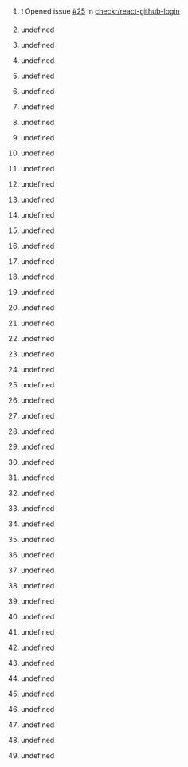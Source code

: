 1. ❗️ Opened issue [#25](https://github.com//checkr/react-github-login/issues/25) in [checkr/react-github-login](https://github.com//checkr/react-github-login)
2. undefined

3. undefined
4. undefined

5. undefined
6. undefined
7. undefined
8. undefined
9. undefined
10. undefined


11. undefined

12. undefined
13. undefined
14. undefined
15. undefined
16. undefined

17. undefined

18. undefined

19. undefined
20. undefined
21. undefined
22. undefined
23. undefined
24. undefined
25. undefined
26. undefined
27. undefined
28. undefined
29. undefined
30. undefined
31. undefined
32. undefined
33. undefined
34. undefined

35. undefined
36. undefined



37. undefined
38. undefined

39. undefined

40. undefined

41. undefined
42. undefined
43. undefined
44. undefined
45. undefined
46. undefined
47. undefined
48. undefined
49. undefined
